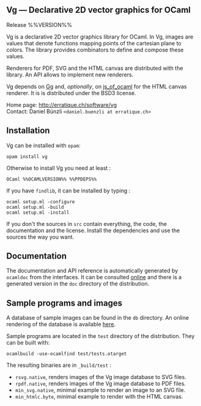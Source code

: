 Vg — Declarative 2D vector graphics for OCaml
-------------------------------------------------------------------------------
Release %%VERSION%%

Vg is a declarative 2D vector graphics library for OCaml. In Vg,
images are values that denote functions mapping points of the
cartesian plane to colors. The library provides combinators to define
and compose these values.

Renderers for PDF, SVG and the HTML canvas are distributed with the
library. An API allows to implement new renderers.
     
Vg depends on [Gg][1] and, *optionally*, on [js_of_ocaml][2] for the
HTML canvas renderer. It is is distributed under the BSD3 license.
     
[1]: http://erratique.ch/software/gg
[2]: http://ocsigen.org/js_of_ocaml/ 

Home page: http://erratique.ch/software/vg  
Contact: Daniel Bünzli `<daniel.buenzli at erratique.ch>`


## Installation

Vg can be installed with `opam`:

    opam install vg

Otherwise to install Vg you need at least : 

    OCaml %%OCAMLVERSION%% %%PPDEPS%%

If you have `findlib`, it can be installed by typing :

    ocaml setup.ml -configure
    ocaml setup.ml -build 
    ocaml setup.ml -install

If you don't the sources in `src` contain everything, the code, the
documentation and the license. Install the dependencies and use the
sources the way you want.


## Documentation

The documentation and API reference is automatically generated by
`ocamldoc` from the interfaces. It can be consulted [online][3] and
there is a generated version in the `doc` directory of the
distribution.

[3]: http://erratique.ch/software/vg/doc/


## Sample programs and images

A database of sample images can be found in the `db` directory. An
online rendering of the database is available [here][4].

[4]: http://erratique.ch/software/vg/demos/rhtmlc.html

Sample programs are located in the `test` directory of the
distribution. They can be built with:

    ocamlbuild -use-ocamlfind test/tests.otarget

The resulting binaries are in `_build/test` :

- `rsvg.native`, renders images of the Vg image database to SVG files.
- `rpdf.native`, renders images of the Vg image database to PDF files.
- `min_svg.native`, minimal example to render an image to an SVG file. 
- `min_htmlc.byte`, minimal example to render with the HTML canvas.
